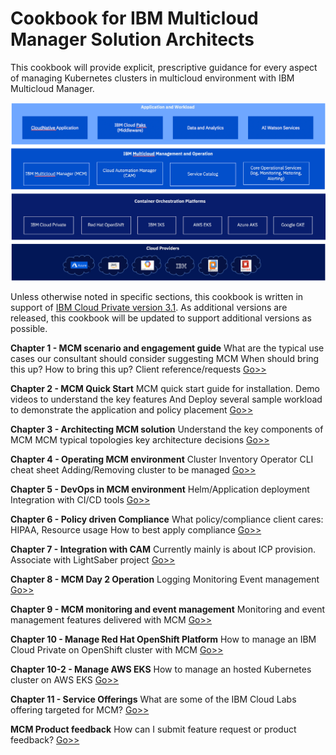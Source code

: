 # Cookbook for IBM Multicloud Manager Solution Architects

This cookbook will provide explicit, prescriptive guidance for every aspect of managing Kubernetes clusters in multicloud environment with IBM Multicloud Manager.

![MCM Overview](images/mcm_overview.png?raw=true)

Unless otherwise noted in specific sections, this cookbook is written in support of [IBM Cloud Private version 3.1]().  As additional versions are released, this cookbook will be updated to support additional versions as possible.

**Chapter 1 - MCM scenario and engagement guide**
What are the typical use cases our consultant should consider suggesting MCM
When should bring this up?
How to bring this up?
Client reference/requests
[Go>>](chapter1_engagementguide.md)

**Chapter 2 - MCM Quick Start**
MCM quick start guide for installation.
Demo videos to understand the key features
And Deploy several sample workload to demonstrate the application and policy placement
[Go>>](chapter2_quickstart.md)

**Chapter 3 - Architecting MCM solution**
Understand the key components of MCM
MCM typical topologies
key architecture decisions
[Go>>](chapter3_solutionarchitecture.md)

**Chapter 4 - Operating MCM environment**
Cluster Inventory
Operator CLI cheat sheet
Adding/Removing cluster to be managed
[Go>>](chapter4_operating-mcm.md)

**Chapter 5 - DevOps in MCM environment**
Helm/Application deployment
Integration with CI/CD tools
[Go>>](chapter5_devops-mcm.md)

**Chapter 6 - Policy driven Compliance**
What policy/compliance client cares: HIPAA, Resource usage
How to best apply compliance
[Go>>](chapter6_policy.md)

**Chapter 7 - Integration with CAM**
Currently mainly is about ICP provision.
Associate with LightSaber project
[Go>>](chapter7_cam-integration.md)

**Chapter 8 - MCM Day 2 Operation**
Logging
Monitoring
Event management
[Go>>](chapter8_day2operation.md)

**Chapter 9 - MCM monitoring and event management**
Monitoring and event management features delivered with MCM
[Go>>](chapter9_mcm-monitoring-event-management.md)

**Chapter 10 - Manage Red Hat OpenShift Platform**
How to manage an IBM Cloud Private on OpenShift cluster with MCM
[Go>>](chapter10_mcm-openshift.md)

**Chapter 10-2 - Manage AWS EKS**
How to manage an hosted Kubernetes cluster on AWS EKS
[Go>>](chapter10_2_mcm-eks.md)

**Chapter 11 - Service Offerings**
What are some of the IBM Cloud Labs offering targeted for MCM?
[Go>>](chapter11_serviceofferings.md)

**MCM Product feedback**
How can I submit feature request or product feedback?
[Go>>](chapter12_productfeedback.md)
